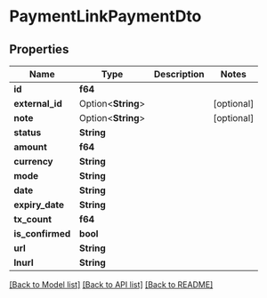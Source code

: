 # PaymentLinkPaymentDto

## Properties

Name | Type | Description | Notes
------------ | ------------- | ------------- | -------------
**id** | **f64** |  | 
**external_id** | Option<**String**> |  | [optional]
**note** | Option<**String**> |  | [optional]
**status** | **String** |  | 
**amount** | **f64** |  | 
**currency** | **String** |  | 
**mode** | **String** |  | 
**date** | **String** |  | 
**expiry_date** | **String** |  | 
**tx_count** | **f64** |  | 
**is_confirmed** | **bool** |  | 
**url** | **String** |  | 
**lnurl** | **String** |  | 

[[Back to Model list]](../README.md#documentation-for-models) [[Back to API list]](../README.md#documentation-for-api-endpoints) [[Back to README]](../README.md)


